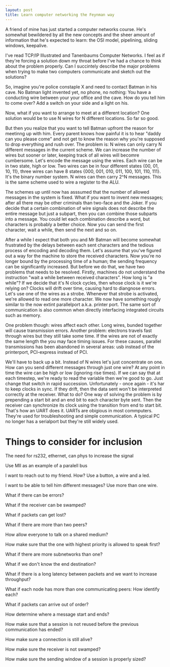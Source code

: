 ```yaml
---
layout: post
title: Learn computer networking the Feynman way
---
```


A friend of mine has just started a computer networks course. He's somewhat
bewildered by all the new concepts and the sheer amount of information that
he's expected to learn: the OSI model, pipelining, sliding windows, keepalive.

I've read TCP/IP Illustrated and Tanenbaums Computer Networks. I feel as if
they're forcing a solution down my throat before I've had a chance to think
about the problem properly. Can I succintely describe the major problems when
trying to make two computers communicate and sketch out the solutions?

So, imagine you're police constaple X and need to contact Batman in his cave.
No Batman light invented yet, no phone, no nothing: You have a conducting wire
between your your office and the cave.  How do you tell him to come over?  Add
a switch on your side and a light on his. 

Now, what if you want to arrange to meet at a different location? One solution
would  be to use N wires for N different locations. So far so good.

But then you realize that you want to tell Batman upfront the reason for
meetinng up with him. Every parent knows how painful it is to hear "daddy can
you please come" and not get to know the reason why you're supposed to drop
everything and rush over. The problem is: N wires can only carry N different
messages in the current scheme. We can increase the number of wires but sooner
or later, keeping track of all wires will becomre cumbersome. Let's encode the
message using the wires. Each wire can be in two state, high or low. Two wires
can be in four different states {00, 01, 10, 11}, three wires can have 8
states {000, 001, 010, 011, 100, 101, 110, 111}. It's the binary number
system. N wires can then carry 2^N messages. This is the same scheme used to
wire a register to the ALU.

The schemes up until now has asssumed that the number of allowed messages in
the system is fixed. What if you want to invent new messages; after all there
may be other criminals than two-face and the Joker. If you decide that a
certain combination of wire signals does not describe the entire message but
just a subpart, then you can combine those subparts into a message. You could
let each combination describe a word, but characters is probably a better
choice. Now you can send the first character, wait a while, then send the next
and so on.

After a while I expect that both you and Mr Batman will become somewhat
frustrated by the delays between each sent characters and the tedious process
of encoding and decoding them. Let's assume that you've figured out a way for
the machine to store the received characters. Now you're no longer bound by
the processing time of a human; the sending frequency can be significantly
increased. But before we do that, we have two problems that needs to be
resolved. Firstly, machines do not understand the instruction "wait a while
between received characters". How long is "a while"? If we decide that it's N
clock cycles, then whose clock is it we're relying on? Clocks will drift over
time, causing hard to diangnose errors. Let's use one of the wires as a
strobe. Whenever that strobe is activated, we're allowed to read one more
character. We now have something rougly similar to the now extint parallelport
a.k.a. printer port. The same sort of communication is also common when
directly interfacing integrated circuits such as memory.

One problem though: wires affect each other. Long wires, bunded together will
cause transmission errors. Another problem: electrons travels fast through wires but
they still take some time. If the wires are not of exactly the same length the
you may face timing issues. For these causes, parallel transmissions has been
abandoned in several areas: usb instead of the printerport, PCI-express
instead of PCI.

We'll have to back up a bit. Instead of N wires let's just concentrate on one.
How can you send different messages through just one wire? At any point in
time the wire can be high or low (ignoring rise times). If we can say that at
each timestep, we're ready to read the variable then we're good to go. Just
change that switch in rapid succession. Unfortunately - once again - it's har
to keep clocks in sync. If they drift, then the data sent won't be interpreted
correctly at the receiver. What to do? One way of solving the problem is by
prepending a start bit and an end bit to each character byte sent. Then the
receiver can synchronize its clock using the transition from end to start bit.
That's how an UART does it. UARTs are obigious in most commputers. They're
used for troubleshooting and simple communication. A typical PC no longer has
a serialport but they're still widely used.


# Things to consider for inclusion

The need for rs232, ethernet, can phys to increase the signal

Use MII as an example of a paralell bus

I want to reach out to my friend. How? Use a button, a wire and a led.

I want to be able to tell him different messages? Use more than one wire.

What if there can be errors?

What if the receiver can be swamped?

What if packets can get lost?

What if there are more than two peers?

How allow everyone to talk on a shared medium?

How make sure that the one with highest priority is allowed to speak first?

What if there are more subnetworks than one?

What if we don't know the end destination?

What if there is a long latency between packets and we want to increase throughput?

What if each node has more than one communicating peers: How identify each?

What if packets can arrive out of order?

How determine where a message start and ends?

How make sure that a session is not reused before the previous communication has ended?

How make sure a connection is still alive?

How make sure the receiver is not swamped?

How make sure the sending window of a session is properly sized?
